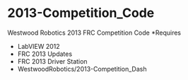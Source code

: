 2013-Competition_Code
=====================

Westwood Robotics 2013 FRC Competition Code
*Requires 
- LabVIEW 2012
- FRC 2013 Updates
- FRC 2013 Driver Station
- WestwoodRobotics/2013-Competition_Dash

